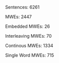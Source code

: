 Sentences: 6261

MWEs: 2447

Embedded MWEs: 26

Interleaving MWEs: 70

Continous MWEs: 1334

Single Word MWEs: 715